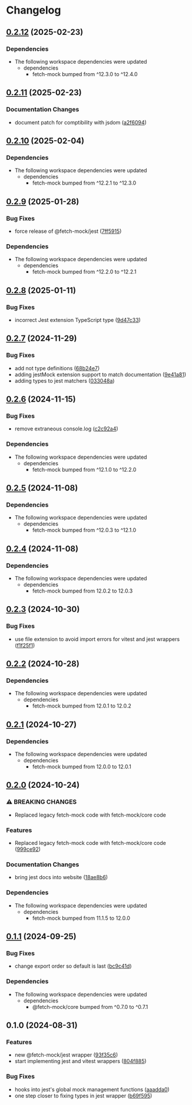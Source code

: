 # Changelog


## [0.2.12](https://github.com/wheresrhys/fetch-mock/compare/jest-v0.2.11...jest-v0.2.12) (2025-02-23)


### Dependencies

* The following workspace dependencies were updated
  * dependencies
    * fetch-mock bumped from ^12.3.0 to ^12.4.0

## [0.2.11](https://github.com/wheresrhys/fetch-mock/compare/jest-v0.2.10...jest-v0.2.11) (2025-02-23)


### Documentation Changes

* document patch for comptibility with jsdom ([a2f6094](https://github.com/wheresrhys/fetch-mock/commit/a2f609456400e2b769b3144a25fe1e62be323e1a))

## [0.2.10](https://github.com/wheresrhys/fetch-mock/compare/jest-v0.2.9...jest-v0.2.10) (2025-02-04)


### Dependencies

* The following workspace dependencies were updated
  * dependencies
    * fetch-mock bumped from ^12.2.1 to ^12.3.0

## [0.2.9](https://github.com/wheresrhys/fetch-mock/compare/jest-v0.2.8...jest-v0.2.9) (2025-01-28)


### Bug Fixes

* force release of @fetch-mock/jest ([7ff5915](https://github.com/wheresrhys/fetch-mock/commit/7ff59159cf3e770249db6b4216c1764291cb8c8d))


### Dependencies

* The following workspace dependencies were updated
  * dependencies
    * fetch-mock bumped from ^12.2.0 to ^12.2.1

## [0.2.8](https://github.com/wheresrhys/fetch-mock/compare/jest-v0.2.7...jest-v0.2.8) (2025-01-11)


### Bug Fixes

* incorrect Jest extension TypeScript type ([9d47c33](https://github.com/wheresrhys/fetch-mock/commit/9d47c333a097ed9d1bd68f24bd745d200f3982b3))

## [0.2.7](https://github.com/wheresrhys/fetch-mock/compare/jest-v0.2.6...jest-v0.2.7) (2024-11-29)


### Bug Fixes

* add not type definitions ([68b24e7](https://github.com/wheresrhys/fetch-mock/commit/68b24e74f508a42dcfa795c040019eff446281d6))
* adding jestMock extension support to match documentation ([9e41a81](https://github.com/wheresrhys/fetch-mock/commit/9e41a8165bd2caf2cda1d88615be907fcf6f0bc4))
* adding types to jest matchers ([033048a](https://github.com/wheresrhys/fetch-mock/commit/033048a47ffc07508fc0cb2ce79078b4facb86fb))

## [0.2.6](https://github.com/wheresrhys/fetch-mock/compare/jest-v0.2.5...jest-v0.2.6) (2024-11-15)


### Bug Fixes

* remove extraneous console.log ([c2c92a4](https://github.com/wheresrhys/fetch-mock/commit/c2c92a48e393c2bf503d51dd436b6788cf66eb52))


### Dependencies

* The following workspace dependencies were updated
  * dependencies
    * fetch-mock bumped from ^12.1.0 to ^12.2.0

## [0.2.5](https://github.com/wheresrhys/fetch-mock/compare/jest-v0.2.4...jest-v0.2.5) (2024-11-08)


### Dependencies

* The following workspace dependencies were updated
  * dependencies
    * fetch-mock bumped from ^12.0.3 to ^12.1.0

## [0.2.4](https://github.com/wheresrhys/fetch-mock/compare/jest-v0.2.3...jest-v0.2.4) (2024-11-08)


### Dependencies

* The following workspace dependencies were updated
  * dependencies
    * fetch-mock bumped from 12.0.2 to 12.0.3

## [0.2.3](https://github.com/wheresrhys/fetch-mock/compare/jest-v0.2.2...jest-v0.2.3) (2024-10-30)


### Bug Fixes

* use file extension to avoid import errors for vitest and jest wrappers ([f1f25f1](https://github.com/wheresrhys/fetch-mock/commit/f1f25f1bd921daf585033ac43ddbca1f32c9aafb))

## [0.2.2](https://github.com/wheresrhys/fetch-mock/compare/jest-v0.2.1...jest-v0.2.2) (2024-10-28)


### Dependencies

* The following workspace dependencies were updated
  * dependencies
    * fetch-mock bumped from 12.0.1 to 12.0.2

## [0.2.1](https://github.com/wheresrhys/fetch-mock/compare/jest-v0.2.0...jest-v0.2.1) (2024-10-27)


### Dependencies

* The following workspace dependencies were updated
  * dependencies
    * fetch-mock bumped from 12.0.0 to 12.0.1

## [0.2.0](https://github.com/wheresrhys/fetch-mock/compare/jest-v0.1.1...jest-v0.2.0) (2024-10-24)


### ⚠ BREAKING CHANGES

* Replaced legacy fetch-mock code with fetch-mock/core code

### Features

* Replaced legacy fetch-mock code with fetch-mock/core code ([999ce92](https://github.com/wheresrhys/fetch-mock/commit/999ce9257de6683830c8e70dcda3862c3d13699e))


### Documentation Changes

* bring jest docs into website ([18ae8b6](https://github.com/wheresrhys/fetch-mock/commit/18ae8b63d4c01a3aacf71f84d6af1a49f6409685))


### Dependencies

* The following workspace dependencies were updated
  * dependencies
    * fetch-mock bumped from 11.1.5 to 12.0.0

## [0.1.1](https://github.com/wheresrhys/fetch-mock/compare/jest-v0.1.0...jest-v0.1.1) (2024-09-25)


### Bug Fixes

* change export order so default is last ([bc9c41d](https://github.com/wheresrhys/fetch-mock/commit/bc9c41d04609c40e609e672254df5ff1ddf0cad9))


### Dependencies

* The following workspace dependencies were updated
  * dependencies
    * @fetch-mock/core bumped from ^0.7.0 to ^0.7.1

## 0.1.0 (2024-08-31)


### Features

* new @fetch-mock/jest wrapper ([93f35c6](https://github.com/wheresrhys/fetch-mock/commit/93f35c645ff9a4206cde0ce27785a089c49dbcb6))
* start implementing jest and vitest wrappers ([804f885](https://github.com/wheresrhys/fetch-mock/commit/804f885c16a42a7534ee9fac2e103022482e2af6))


### Bug Fixes

* hooks into jest's global mock management functions ([aaadda0](https://github.com/wheresrhys/fetch-mock/commit/aaadda01fe77df773c4e6e9ddc5cf45c1dc8981b))
* one step closer to fixing types in jest wrapper ([b69f595](https://github.com/wheresrhys/fetch-mock/commit/b69f59552fdd70840f55fb02376c56481995897d))
